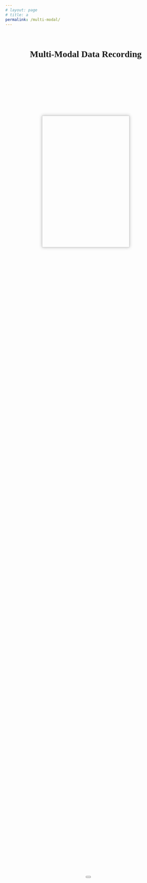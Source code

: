 ```yaml
---
# layout: page
# title: a
permalink: /multi-modal/
---
```


<html>

<head>
  <script src="https://cdn.jsdelivr.net/npm/p5@1.4.1/lib/p5.min.js"></script>
  <script src="https://cdn.jsdelivr.net/npm/p5@1.4.1/lib/addons/p5.sound.min.js"></script>
  <script src="https://unpkg.com/ml5@0.4.2/dist/ml5.min.js"></script>
  <meta charset="utf-8" />

  <style>
    h1 {text-align: center;}
  </style>

  <link rel="stylesheet" type="text/css" href="https://cdnjs.cloudflare.com/ajax/libs/font-awesome/4.6.1/css/font-awesome.min.css"/>
    <style tyle="text/css">
        body{
            font-family:verdana;
        }
        #result{
            /* height:640; */
            width: 50%;
            height: 10%;
            text-align:center;
            margin: 35% auto; /* centering the box */
            border:1px solid #ccc;
            padding:10px;
            box-shadow: 0 0 10px 0 #bbb;
            font-size: 14px;
            line-height: 25px;
        }
        button{
            font-size:20px;
            position: absolute;
            bottom: 30%;
            left:50%;
        }
    </style>

</head>

<body>
  <br>
  <h1>Multi-Modal Data Recording</h1>
  <script src="/assets/js/sketch.js"></script>

  <!-- Left Eye: (<span id="l_eye_x"></span>, <span id="l_eye_y"></span>) <br>
  Right Eye: (<span id="r_eye_x"></span>, <span id="r_eye_y"></span>) -->
  <!-- Right Wrist: (<span id="r_wrist_x"></span>, <span id="r_wrist_y"></span>) -->
  <!-- Left Eye: <span id="pose"></span>
  Right Ear: <span id="pose"></span>
  Left Ear: <span id="pose"></span>

  Pose: <span id="pose"></span>
  pose: <span id="pose"></span>
  pose: <span id="pose"></span> -->

</body>


<div id="result"></div>
<button onClick="startConverting();" type="button"><i class="fa fa-microphone"></i></button>

<script type="text/javascript">
//insert in html
var r=document.getElementById('result');

function startConverting (){
    //check this browser is chrome or not. because this application supported only in chrome browser
    
    if('webkitSpeechRecognition'in window){
        //Web speech API Function
        var speechRecognizer = new webkitSpeechRecognition();
        
        //continuous : you will catch mic only one time or not
        speechRecognizer.continuous = true;
        
        //interimResults : during capturing the mic you will send results or not
        speechRecognizer.interimResults = true;
        
        //lang : language (ko-KR : Korean, en-IN : englist)
        speechRecognizer.lang="en-IN";
        //start!
        speechRecognizer.start();
        var finalTranscripts = '';
        //if the voice catched onresult function will start
        speechRecognizer.onresult=function(event){
            var interimTranscripts='';
            for(var i=event.resultIndex; i < event.results.length; i++){
                var transcript=event.results[i][0].transcript;
                transcript.replace("\n","<br>");
                //isFinal : if speech recognition is finished, isFinal = true
                if(event.results[i].isFinal){
                    finalTranscripts+=transcript;
                }
                else{
                    interimTranscripts+=transcript;
                }
            }
                //insert into HTML
                r.innerHTML=finalTranscripts+'<span style="color:#999">'+interimTranscripts+'</span>';
        };
        speechRecognizer.onerror = function(event){

        };
    }
    else{
        //if browser don't support this function. this message will show in your web
        r.innerHTML ="your browser is not supported. If google chrome. Please upgrade!";
    }
}
</script>

</html>